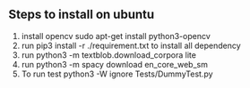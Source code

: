 ## Steps to install on ubuntu

1. install opencv sudo apt-get install python3-opencv
2. run pip3 install -r ./requirement.txt to install all dependency
3. run python3 -m textblob.download_corpora lite
4. run python3 -m spacy download en_core_web_sm
5. To run test python3 -W ignore Tests/DummyTest.py


